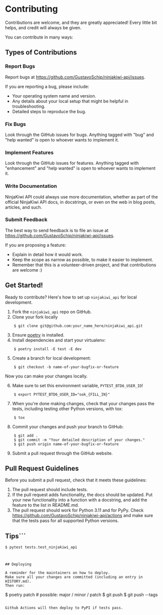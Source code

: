 # Contributing

Contributions are welcome, and they are greatly appreciated! Every little bit
helps, and credit will always be given.

You can contribute in many ways:

## Types of Contributions

### Report Bugs

Report bugs at https://github.com/GustavoSchip/ninjakiwi-api/issues.

If you are reporting a bug, please include:

* Your operating system name and version.
* Any details about your local setup that might be helpful in troubleshooting.
* Detailed steps to reproduce the bug.

### Fix Bugs

Look through the GitHub issues for bugs. Anything tagged with "bug" and "help
wanted" is open to whoever wants to implement it.

### Implement Features

Look through the GitHub issues for features. Anything tagged with "enhancement"
and "help wanted" is open to whoever wants to implement it.

### Write Documentation

NinjaKiwi API could always use more documentation, whether as part of the
official NinjaKiwi API docs, in docstrings, or even on the web in blog posts,
articles, and such.

### Submit Feedback

The best way to send feedback is to file an issue at https://github.com/GustavoSchip/ninjakiwi-api/issues.

If you are proposing a feature:

* Explain in detail how it would work.
* Keep the scope as narrow as possible, to make it easier to implement.
* Remember that this is a volunteer-driven project, and that contributions
  are welcome :)

## Get Started!

Ready to contribute? Here's how to set up `ninjakiwi_api` for local development.

1. Fork the `ninjakiwi_api` repo on GitHub.
2. Clone your fork locally

```
    $ git clone git@github.com:your_name_here/ninjakiwi_api.git
```

3. Ensure [poetry](https://python-poetry.org/docs/) is installed.
4. Install dependencies and start your virtualenv:

```
    $ poetry install -E test -E dev
```

5. Create a branch for local development:

```
    $ git checkout -b name-of-your-bugfix-or-feature
```

   Now you can make your changes locally.

6. Make sure to set this environment variable,
   `PYTEST_BTD6_USER_ID`!

```
    $ export PYTEST_BTD6_USER_ID="oak_{FILL_IN}"
```

7. When you're done making changes, check that your changes pass the
   tests, including testing other Python versions, with tox:

```
    $ tox
```

8. Commit your changes and push your branch to GitHub:

```
    $ git add .
    $ git commit -m "Your detailed description of your changes."
    $ git push origin name-of-your-bugfix-or-feature
```

9. Submit a pull request through the GitHub website.

## Pull Request Guidelines

Before you submit a pull request, check that it meets these guidelines:

1. The pull request should include tests.
2. If the pull request adds functionality, the docs should be updated. Put
   your new functionality into a function with a docstring, and add the
   feature to the list in README.md.
3. The pull request should work for Python 3.11 and for PyPy. Check
   https://github.com/GustavoSchip/ninjakiwi-api/actions
   and make sure that the tests pass for all supported Python versions.

## Tips```
    $ pytest tests.test_ninjakiwi_api
```To run a subset of tests.


## Deploying

A reminder for the maintainers on how to deploy.
Make sure all your changes are committed (including an entry in HISTORY.md).
Then run:

```
$ poetry patch # possible: major / minor / patch
$ git push
$ git push --tags
```

Github Actions will then deploy to PyPI if tests pass.
